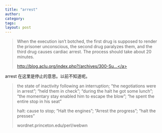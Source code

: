 ```yaml
---
title: "arrest"
author:
category: 
tags: 
layout: post
---
```

<blockquote>

When the execution isn’t botched, the first drug is supposed to render the prisoner unconscious, the second drug paralyzes them, and the third drug causes cardiac arrest. The process should take about 20 minutes.

<a href="http://blog.aclu.org/index.php?/archives/300-Supreme-Court-to-Evaluate-Three-Drug-Execution-Cocktail.html">http://blog.aclu.org/index.php?/archives/300-Su...</a>

</blockquote>

arrest 在这里是停止的意思。以前不知道呢。

<blockquote>

the state of inactivity following an interruption; “the negotiations were in arrest”; “held them in check”; “during the halt he got some lunch”; “the momentary stay enabled him to escape the blow”; “he spent the entire stop in his seat”

halt: cause to stop; “Halt the engines”; “Arrest the progress”; “halt the presses”

wordnet.princeton.edu/perl/webwn

</blockquote>

